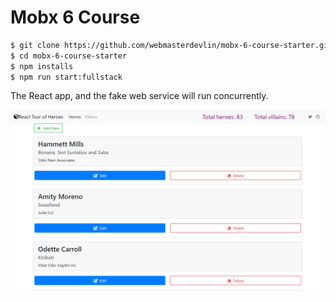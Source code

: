 # Mobx 6 Course

```sh
$ git clone https://github.com/webmasterdevlin/mobx-6-course-starter.git
$ cd mobx-6-course-starter
$ npm installs
$ npm run start:fullstack
```

The React app, and the fake web service will run concurrently.

![screenshot](./screenshot-reactjs.png)
